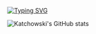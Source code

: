 <a href="https://git.io/typing-svg"><img src="https://readme-typing-svg.herokuapp.com?font=Fira+Code&size=30&duration=1500&pause=1000&color=FF8080&center=false&width=435&lines=Katchowski" alt="Typing SVG" /></a>

![Katchowski's GitHub stats](https://github-readme-stats.vercel.app/api?username=Katchowski&show_icons=true&theme=dark)

